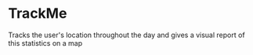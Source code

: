 TrackMe
=======

Tracks the user's location throughout the day and gives a visual report of this statistics on a map
